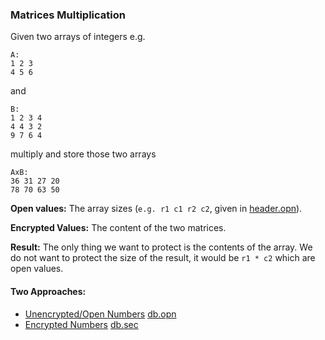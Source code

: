 ### Matrices Multiplication
Given two arrays of integers e.g.
```
A:
1 2 3
4 5 6
```
and
```
B:
1 2 3 4
4 4 3 2 
9 7 6 4
```
multiply and store those two arrays 
```
AxB:
36 31 27 20
78 70 63 50
```

**Open values:** The array sizes (```e.g. r1 c1 r2 c2```, given in [header.opn](https://github.com/jimouris/cryptoleq/tree/master/src/ceal/tests/matrixMultiplication/header.opn)).

**Encrypted Values:** The content of the two matrices.

**Result:** The only thing we want to protect is the contents of the array. We do not want to protect the size of the result, it would be ```r1 * c2``` which are open values.

#### Two Approaches:
- [Unencrypted/Open Numbers](https://github.com/jimouris/cryptoleq/tree/master/src/ceal/tests/matrixMultiplication/matrix_mult_o.sca) [db.opn](https://github.com/jimouris/cryptoleq/tree/master/src/ceal/tests/matrixMultiplication/db.opn)
- [Encrypted Numbers](https://github.com/jimouris/cryptoleq/tree/master/src/ceal/tests/matrixMultiplication/matrix_mult_s.sca) [db.sec](https://github.com/jimouris/cryptoleq/tree/master/src/ceal/tests/matrixMultiplication/db.sec)

